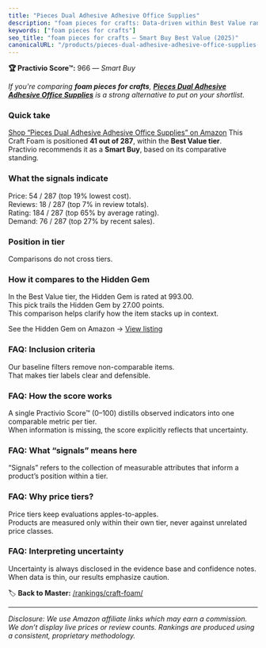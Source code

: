 ```yaml
---
title: "Pieces Dual Adhesive Adhesive Office Supplies"
description: "foam pieces for crafts: Data-driven within Best Value ranking using the Practivio Score™. Positioned by quality, value, demand, findability, momentum."
keywords: ["foam pieces for crafts"]
seo_title: "foam pieces for crafts — Smart Buy Best Value (2025)"
canonicalURL: "/products/pieces-dual-adhesive-adhesive-office-supplies-B086WTD95C/"
---
```


**🏆 Practivio Score™:** 966 — _Smart Buy_


*If you're comparing **foam pieces for crafts**, **[Pieces Dual Adhesive Adhesive Office Supplies](https://www.amazon.com/dp/B086WTD95C?tag=practivio-20)** is a strong alternative to put on your shortlist.*
### Quick take
[Shop “Pieces Dual Adhesive Adhesive Office Supplies” on Amazon](https://www.amazon.com/dp/B086WTD95C?tag=practivio-20)
This Craft Foam is positioned **41 out of 287**, within the **Best Value tier**.  
Practivio recommends it as a **Smart Buy**, based on its comparative standing.

### What the signals indicate
Price: 54 / 287 (top 19% lowest cost).  
Reviews: 18 / 287 (top 7% in review totals).  
Rating: 184 / 287 (top 65% by average rating).  
Demand: 76 / 287 (top 27% by recent sales).

### Position in tier
Comparisons do not cross tiers.

### How it compares to the Hidden Gem
In the Best Value tier, the Hidden Gem is rated at 993.00.  
This pick trails the Hidden Gem by 27.00 points.  
This comparison helps clarify how the item stacks up in context.  

See the Hidden Gem on Amazon → [View listing](https://www.amazon.com/dp/B07Q9PXSYL?tag=practivio-20)

### FAQ: Inclusion criteria
Our baseline filters remove non-comparable items.  
That makes tier labels clear and defensible.

### FAQ: How the score works
A single Practivio Score™ (0–100) distills observed indicators into one comparable metric per tier.  
When information is missing, the score explicitly reflects that uncertainty.

### FAQ: What “signals” means here
“Signals” refers to the collection of measurable attributes that inform a product’s position within a tier.

### FAQ: Why price tiers?
Price tiers keep evaluations apples-to-apples.  
Products are measured only within their own tier, never against unrelated price classes.

### FAQ: Interpreting uncertainty
Uncertainty is always disclosed in the evidence base and confidence notes.  
When data is thin, our results emphasize caution.


🏷️ **Back to Master:** [/rankings/craft-foam/](/rankings/craft-foam/)

---
_Disclosure: We use Amazon affiliate links which may earn a commission. We don’t display live prices or review counts. Rankings are produced using a consistent, proprietary methodology._
